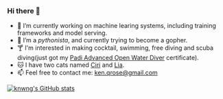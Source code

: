 ### Hi there 👋

- 🔭 I’m currently working on machine learing systems, including training frameworks and model serving.
- 🌱 I’m a *pythonista*, and currently trying to become a gopher.
- 🍸 I'm interested in making cocktail, swimming, free diving and scuba diving(just got my [Padi Advanced Open Water Diver](https://www.padi.com/courses/advanced-open-water?lang=en) certificate).
- 🐱 I have two cats named [Ciri](https://www.instagram.com/p/Cb72yuoP_bo/?utm_source=ig_web_copy_link) and [Lia](https://www.instagram.com/p/Cb4-EBeviwX/?utm_source=ig_web_copy_link).
- 📫 Feel free to contact me: ken.qrose@gmail.com

[![knwng's GitHub stats](https://github-readme-stats.vercel.app/api?username=knwng)](https://github.com/anuraghazra/github-readme-stats)
